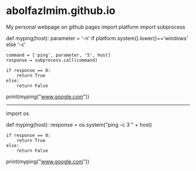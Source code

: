 # abolfazlmim.github.io
My personal webpage on github pages 
import platform
import subprocess

def myping(host):
    parameter = '-n' if platform.system().lower()=='windows' else '-c'

    command = ['ping', parameter, '5', host]
    response = subprocess.call(command)

    if response == 0:
        return True
    else:
        return False
        
print(myping("www.google.com"))

-------------
import os

def myping(host):
    response = os.system("ping -c 3 " + host)
    
    if response == 0:
        return True
    else:
        return False
        
print(myping("www.google.com"))
